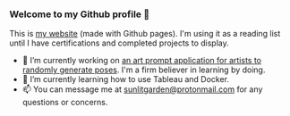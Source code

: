 ### Welcome to my Github profile 🎉

This is [my website](https://sunlitgarden.github.io) (made with Github pages). I'm using it as a reading list until I have certifications and completed projects to display. 

- 🔭 I’m currently working on [an art prompt application for artists to randomly generate poses](https://github.com/sunlitgarden/Art-Prompt-Generator). I'm a firm believer in learning by doing.
- 🌱 I’m currently learning how to use Tableau and Docker. 
- 📫 You can message me at sunlitgarden@protonmail.com for any questions or concerns.
